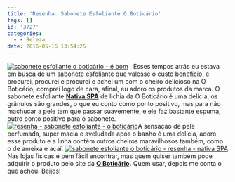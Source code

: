 ```yaml
---
title: 'Resenha: Sabonete Esfoliante O Boticário'
tags: []
id: '3727'
categories:
  - - Beleza
date: 2016-05-16 13:54:25
---
```


[![sabonete esfoliante o boticário - é bom](/wp-content/uploads/2016/05/sabonete-esfoliante-Nativa-SPA-de-lichia-da-O-Boticário-1024x768.jpg)](/wp-content/uploads/2016/05/sabonete-esfoliante-Nativa-SPA-de-lichia-da-O-Boticário.jpg)   Esses tempos atrás eu estava em busca de um sabonete esfoliante que valesse o custo beneficio, e procurei, procurei e procurei e achei um com o cheiro delicioso na O Boticário, comprei logo de cara, afinal, eu adoro os produtos da marca. O sabonete esfoliante **[Nativa SPA](http://www.boticario.com.br/nativa-spa)** de lichia da O Boticário é uma delícia, os grânulos são grandes, o que eu conto como ponto positivo, mas para não machucar a pele tem que passar suavemente, e ele faz bastante espuma, outro ponto positivo para o sabonete. [![resenha - sabonete esfoliante - o boticário ](/wp-content/uploads/2016/05/sabonete-esfoliante-o-boticário-1024x768.jpg)](/wp-content/uploads/2016/05/sabonete-esfoliante-o-boticário.jpg)A sensação de pele perfumada, super macia e aveludada após o banho é uma delícia, adoro esse produto e a linha contém outros cheiros maravilhosos também, como o de ameixa e açaí. [![sabonete esfoliante o boticário - resenha - nativa SPA](/wp-content/uploads/2016/05/O-Boticário-sabonete-esfoliante-lichia-nativa-spa-1024x768.jpg)](/wp-content/uploads/2016/05/O-Boticário-sabonete-esfoliante-lichia-nativa-spa.jpg) Nas lojas físicas é bem fácil encontrar, mas quem quiser também pode adquirir o produto pelo site da **[O Boticário](http://www.boticario.com.br/nativa-spa-sabonete-esfoliante-exotico-para-o-corpo-lichia-200g-23745/p).** Quem usar, depois me conta o que achou. Beijos!

